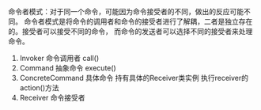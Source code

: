 命令者模式：对于同一个命令，可能因为命令接受者的不同，做出的反应可能不同。
命令者模式是将命令的调用者和命令的接受者进行了解耦，二者是独立存在的。接受者可以接受不同的命令，
而命令的发送者可以选择不同的接受者来处理命令。

1. Invoker 命令调用者 call()
2. Command 抽象命令 execute()
3. ConcreteCommand 具体命令 持有具体的Receiver类实例 执行receiver的action()方法
3. Receiver 命令接受者